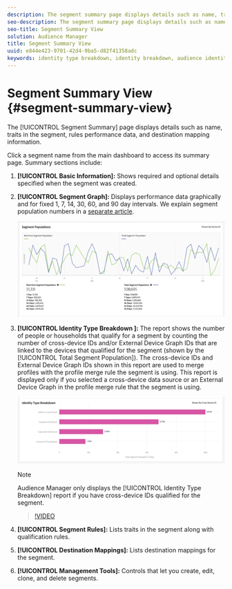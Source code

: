 ```yaml
---
description: The segment summary page displays details such as name, traits in the segment, rules, performance data, and destination mapping information.
seo-description: The segment summary page displays details such as name, traits in the segment, rules, performance data, and destination mapping information.
seo-title: Segment Summary View
solution: Audience Manager
title: Segment Summary View
uuid: e844e423-9701-42d4-9ba5-d82f41358adc
keywords: identity type breakdown, identity breakdown, audience identity reporting
---
```


# Segment Summary View {#segment-summary-view}

The [!UICONTROL Segment Summary] page displays details such as name, traits in the segment, rules performance data, and destination mapping information.

Click a segment name from the main dashboard to access its summary page. Summary sections include:

1. **[!UICONTROL Basic Information]:** Shows required and optional details specified when the segment was created.
2. **[!UICONTROL Segment Graph]:** Displays performance data graphically and for fixed 1, 7, 14, 30, 60, and 90 day intervals. We explain segment population numbers in a [separate article](../../features/segments/segment-builder-data.md).

    ![segments-graph](assets/segment-graph.png)

3. **[!UICONTROL Identity Type Breakdown ]:** The report shows the number of people or households that qualify for a segment by counting the number of cross-device IDs and/or External Device Graph IDs that are linked to the devices that qualified for the segment (shown by the [!UICONTROL Total Segment Population]). The cross-device IDs and External Device Graph IDs shown in this report are used to merge profiles with the profile merge rule the segment is using. This report is displayed only if you selected a cross-device data source or an External Device Graph in the profile merge rule that the segment is using.

   ![segments-graph](assets/segment-type.png)

    >[!NOTE]
    >
    >Audience Manager only displays the [!UICONTROL Identity Type Breakdown] report if you have cross-device IDs qualified for the segment.

    >[!VIDEO](https://video.tv.adobe.com/v/27977/)

4. **[!UICONTROL Segment Rules]:** Lists traits in the segment along with qualification rules.
5. **[!UICONTROL Destination Mappings]:** Lists destination mappings for the segment.
6. **[!UICONTROL Management Tools]:** Controls that let you create, edit, clone, and delete segments.